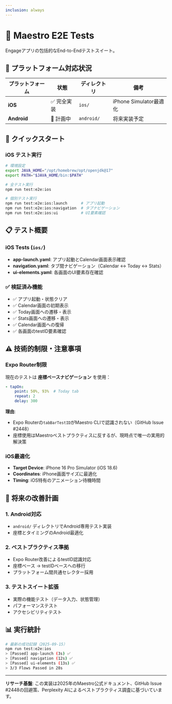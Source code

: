 ```yaml
---
inclusion: always
---
```


# 🧪 Maestro E2E Tests

Engageアプリの包括的なEnd-to-Endテストスイート。

## 📱 プラットフォーム対応状況

| プラットフォーム | 状態 | ディレクトリ | 備考 |
|-----------------|------|-------------|------|
| **iOS** | ✅ 完全実装 | `ios/` | iPhone Simulator最適化 |
| **Android** | 🚧 計画中 | `android/` | 将来実装予定 |

## 🚀 クイックスタート

### iOS テスト実行
```bash
# 環境設定
export JAVA_HOME="/opt/homebrew/opt/openjdk@17"
export PATH="$JAVA_HOME/bin:$PATH"

# 全テスト実行
npm run test:e2e:ios

# 個別テスト実行
npm run test:e2e:ios:launch      # アプリ起動
npm run test:e2e:ios:navigation  # タブナビゲーション
npm run test:e2e:ios:ui          # UI要素確認
```

## 📋 テスト概要

### iOS Tests (`ios/`)
- **app-launch.yaml**: アプリ起動とCalendar画面表示確認
- **navigation.yaml**: タブ間ナビゲーション（Calendar ↔ Today ↔ Stats）
- **ui-elements.yaml**: 各画面のUI要素存在確認

### ✅ 検証済み機能
- ✅ アプリ起動・状態クリア
- ✅ Calendar画面の初期表示
- ✅ Today画面への遷移・表示
- ✅ Stats画面への遷移・表示
- ✅ Calendar画面への復帰
- ✅ 各画面のtestID要素確認

## ⚠️ 技術的制限・注意事項

### Expo Router制限
現在のテストは **座標ベースナビゲーション** を使用：
```yaml
- tapOn:
    point: 50%, 93%  # Today tab
    repeat: 2
    delay: 300
```

**理由**: 
- Expo Routerの`tabBarTestID`がMaestro CLIで認識されない（GitHub Issue #2448）
- 座標使用はMaestroベストプラクティスに反するが、現時点で唯一の実用的解決策

### iOS最適化
- **Target Device**: iPhone 16 Pro Simulator (iOS 18.6)
- **Coordinates**: iPhone画面サイズに最適化
- **Timing**: iOS特有のアニメーション待機時間

## 🔮 将来の改善計画

### 1. Android対応
- `android/` ディレクトリでAndroid専用テスト実装
- 座標とタイミングのAndroid最適化

### 2. ベストプラクティス準拠
- Expo Router改善によるtestID認識対応
- 座標ベース → testIDベースへの移行
- プラットフォーム間共通セレクター採用

### 3. テストスイート拡張
- 実際の機能テスト（データ入力、状態管理）
- パフォーマンステスト
- アクセシビリティテスト

## 📊 実行統計

```bash
# 最新の成功記録（2025-09-15）
npm run test:e2e:ios
> [Passed] app-launch (3s) ✅
> [Passed] navigation (12s) ✅  
> [Passed] ui-elements (13s) ✅
> 3/3 Flows Passed in 28s
```

---

**リサーチ基盤**: この実装は2025年のMaestro公式ドキュメント、GitHub Issue #2448の回避策、Perplexity AIによるベストプラクティス調査に基づいています。